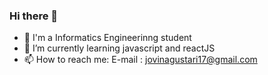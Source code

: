 ### Hi there 👋

- 🔭 I'm a Informatics Engineerinng student
- 🌱 I’m currently learning javascript and reactJS
- 📫 How to reach me: E-mail : jovinagustari17@gmail.com

<!--
**jovinagustari/jovinagustari** is a ✨ _special_ ✨ repository because its `README.md` (this file) appears on your GitHub profile.

Here are some ideas to get you started:

- 🔭 I’m currently working on ...
- 🌱 I’m currently learning ...
- 👯 I’m looking to collaborate on ...
- 🤔 I’m looking for help with ...
- 💬 Ask me about ...
- 📫 How to reach me: ...
- 😄 Pronouns: ...
- ⚡ Fun fact: ...
-->

